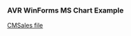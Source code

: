 
### AVR WinForms MS Chart Example

[CMSales file](https://asna.com/media/packages/mathclasslibrarydemo-1.zip)
